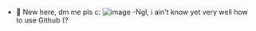 - 👋 New here, dm me pls c:
 ![image](https://user-images.githubusercontent.com/91329997/139618101-9938c597-0e92-4156-b2a4-da5a2de3c9e6.png)
 -Ngl, i ain't know yet very well how to use Github (?


<!---
IrvinVF/IrvinVF is a ✨ special ✨ repository because its `README.md` (this file) appears on your GitHub profile.
You can click the Preview link to take a look at your changes.
--->
